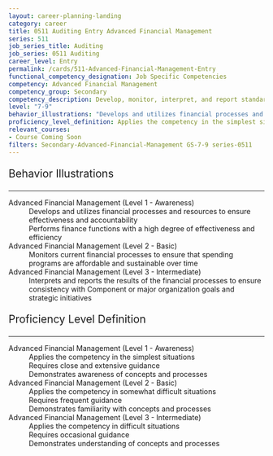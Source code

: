 ```yaml
---
layout: career-planning-landing
category: career
title: 0511 Auditing Entry Advanced Financial Management
series: 511
job_series_title: Auditing
job_series: 0511 Auditing
career_level: Entry
permalink: /cards/511-Advanced-Financial-Management-Entry
functional_competency_designation: Job Specific Competencies
competency: Advanced Financial Management
competency_group: Secondary
competency_description: Develop, monitor, interpret, and report standardized processes/operations to ensure transparency and compliance with financial statutory, regulatory, and leadership guidance with the intent of promoting effectiveness and accountability.
level: "7-9"
behavior_illustrations: "Develops and utilizes financial processes and resources to ensure effectiveness and accountability? Performs finance functions with a high degree of effectiveness and efficiency  ? Monitors current financial processes to ensure that spending programs are affordable and sustainable over time ? Interprets and reports the results of the financial processes to ensure consistency with Component or major organization goals and strategic initiatives"
proficiency_level_definition: Applies the competency in the simplest situations ? Requires close and extensive guidance ? Demonstrates awareness of concepts and processes ? Applies the competency in somewhat difficult situations ? Requires frequent guidance ? Demonstrates familiarity with concepts and processes ? Applies the competency in difficult situations ? Requires occasional guidance ? Demonstrates understanding of concepts and processes
relevant_courses: 
- Course Coming Soon
filters: Secondary-Advanced-Financial-Management GS-7-9 series-0511
---
```


<div class="desktop:grid-col-6 margin-y-3">
  <div class="border-top-2 bg-white padding-3 shadow-5 height-full members-hover border-1px button-border border-top-blue radius-lg">
    <p style="font-size:21px" class="text-bold label-color">Behavior Illustrations</p>
    <hr style="border-color: #4F9E99 !important;"/>
    <dl class="text-base card-content-color"><dt>Advanced Financial Management (Level 1 - Awareness)</dt><dd>Develops and utilizes financial processes and resources to ensure effectiveness and accountability</dd><dd> Performs finance functions with a high degree of effectiveness and efficiency </dd><dt>Advanced Financial Management (Level 2 - Basic)</dt><dd>Monitors current financial processes to ensure that spending programs are affordable and sustainable over time</dd><dt>Advanced Financial Management (Level 3 - Intermediate)</dt><dd>Interprets and reports the results of the financial processes to ensure consistency with Component or major organization goals and strategic initiatives</dd></dl>
  </div>
</div>
<div class="desktop:grid-col-6 margin-y-3">
  <div class="border-top-2 bg-white padding-3 shadow-5 height-full members-hover border-1px button-border border-top-blue radius-lg">
    <p style="font-size:21px" class="text-bold label-color">Proficiency Level Definition</p>
     <hr style="border-color: #4F9E99 !important;"/>
    <dl class="text-base card-content-color"><dt>Advanced Financial Management (Level 1 - Awareness)</dt><dd>Applies the competency in the simplest situations </dd><dd> Requires close and extensive guidance </dd><dd> Demonstrates awareness of concepts and processes</dd><dt>Advanced Financial Management (Level 2 - Basic)</dt><dd>Applies the competency in somewhat difficult situations </dd><dd> Requires frequent guidance </dd><dd> Demonstrates familiarity with concepts and processes</dd><dt>Advanced Financial Management (Level 3 - Intermediate)</dt><dd>Applies the competency in difficult situations </dd><dd> Requires occasional guidance </dd><dd> Demonstrates understanding of concepts and processes</dd></dl>
  </div>
</div>